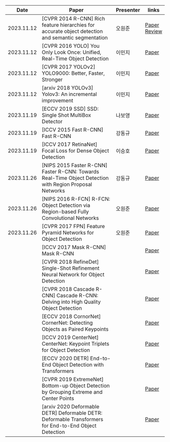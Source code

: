 | Date       | Paper                                                                                                   | Presenter | links                                                                                                                                                                                                                                            |
| ---------- | ------------------------------------------------------------------------------------------------------- | --------- | ------------------------------------------------------------------------------------------------------------------------------------------------------------------------------------------------------------------------------------------------ |
| 2023.11.12 | [CVPR 2014 R-CNN] Rich feature hierarchies for accurate object detection and semantic segmentation      | 오원준    | [Paper](https://arxiv.org/pdf/1311.2524.pdf)</br> [Review](https://github.com/mouseku/DeepSync/blob/main/Docs/sprint2_object%20detection/Rich%20feature%20hierarchies%20for%20accurate%20object%20detection%20and%20semantic%20segmentation.pdf) |
| 2023.11.12 | [CVPR 2016 YOLO] You Only Look Once: Unified, Real-Time Object Detection                                | 이민지    | [Paper](https://www.cv-foundation.org/openaccess/content_cvpr_2016/papers/Redmon_You_Only_Look_CVPR_2016_paper.pdf)</br>                                                                                                                         |
| 2023.11.12 | [CVPR 2017 YOLOv2] YOLO9000: Better, Faster, Stronger                                                   | 이민지    | [Paper](https://openaccess.thecvf.com/content_cvpr_2017/papers/Redmon_YOLO9000_Better_Faster_CVPR_2017_paper.pdf)</br>                                                                                                                           |
| 2023.11.12 | [arxiv 2018 YOLOv3] Yolov3: An incremental improvement                                                  | 이민지    | [Paper](https://arxiv.org/pdf/1804.02767.pdf)</br>                                                                                                                                                                                               |
| 2023.11.19 | [ECCV 2019 SSD] SSD: Single Shot MultiBox Detector                                                      | 나보영    | [Paper](https://arxiv.org/pdf/1512.02325.pdf%22source%22)</br>                                                                                                                                                                                   |
| 2023.11.19 | [ICCV 2015 Fast R-CNN] Fast R-CNN                                                                       | 강동규    | [Paper](https://arxiv.org/pdf/1504.08083.pdf)</br>                                                                                                                                                                                               |
| 2023.11.19 | [ICCV 2017 RetinaNet] Focal Loss for Dense Object Detection                                             | 이승호    | [Paper](https://arxiv.org/pdf/1708.02002.pdf)</br>                                                                                                                                                                                               |
| 2023.11.26 | [NIPS 2015 Faster R-CNN] Faster R-CNN: Towards Real-Time Object Detection with Region Proposal Networks | 강동규    | [Paper](https://proceedings.neurips.cc/paper_files/paper/2015/file/14bfa6bb14875e45bba028a21ed38046-Paper.pdf)</br>                                                                                                                              |
| 2023.11.26 | [NIPS 2016 R-FCN] R-FCN: Object Detection via Region-based Fully Convolutional Networks                 | 오원준    | [Paper](https://proceedings.neurips.cc/paper_files/paper/2016/file/577ef1154f3240ad5b9b413aa7346a1e-Paper.pdf)</br>                                                                                                                              |
| 2023.11.26 | [CVPR 2017 FPN] Feature Pyramid Networks for Object Detection                                           | 오원준    | [Paper](https://openaccess.thecvf.com/content_cvpr_2017/papers/Lin_Feature_Pyramid_Networks_CVPR_2017_paper.pdf)</br>                                                                                                                            |
|            | [ICCV 2017 Mask R-CNN] Mask R-CNN                                                                       |           | [Paper](https://openaccess.thecvf.com/content_ICCV_2017/papers/He_Mask_R-CNN_ICCV_2017_paper.pdf)</br>                                                                                                                                           |
|            | [CVPR 2018 RefineDet] Single-Shot Refinement Neural Network for Object Detection                        |           | [Paper](https://openaccess.thecvf.com/content_cvpr_2018/papers/Zhang_Single-Shot_Refinement_Neural_CVPR_2018_paper.pdf)</br>                                                                                                                     |
|            | [CVPR 2018 Cascade R-CNN] Cascade R-CNN: Delving into High Quality Object Detection                     |           | [Paper](https://openaccess.thecvf.com/content_cvpr_2018/papers/Cai_Cascade_R-CNN_Delving_CVPR_2018_paper.pdf)</br>                                                                                                                               |
|            | [ECCV 2018 CornorNet] CornerNet: Detecting Objects as Paired Keypoints                                  |           | [Paper](https://openaccess.thecvf.com/content_ECCV_2018/papers/Hei_Law_CornerNet_Detecting_Objects_ECCV_2018_paper.pdf)</br>                                                                                                                     |
|            | [ICCV 2019 CenterNet] CenterNet: Keypoint Triplets for Object Detection                                 |           | [Paper](https://openaccess.thecvf.com/content_ICCV_2019/papers/Duan_CenterNet_Keypoint_Triplets_for_Object_Detection_ICCV_2019_paper.pdf)</br>                                                                                                   |
|            | [ECCV 2020 DETR] End-to-End Object Detection with Transformers                                          |           | [Paper](https://www.ecva.net/papers/eccv_2020/papers_ECCV/papers/123460205.pdf)</br>                                                                                                                                                             |
|            | [CVPR 2019 ExtremeNet] Bottom-up Object Detection by Grouping Extreme and Center Points                 |           | [Paper](https://openaccess.thecvf.com/content_CVPR_2019/papers/Zhou_Bottom-Up_Object_Detection_by_Grouping_Extreme_and_Center_Points_CVPR_2019_paper.pdf)</br>                                                                                   |
|            | [arxiv 2020 Deformable DETR] Deformable DETR: Deformable Transformers for End-to-End Object Detection   |           | [Paper](https://arxiv.org/pdf/2010.04159.pdf)</br>                                                                                                                                                                                               |




